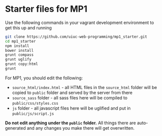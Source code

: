 # Starter files for MP1
Use the following commands in your vagrant development environment to get this up and running
```bash
git clone https://github.com/uiuc-web-programming/mp1_starter.git
cd mp1_starter
npm install
bower install
grunt compass
grunt uglify
grunt copy:html
grunt
```

For MP1, you should edit the following:
- `source_html/index.html` - all HTML files in the `source_html` folder will be copied to `public` folder and served by the server from there
- `source_sass` folder - all sass files here will be compiled to `public/css/styles.css`
- `js` folder - all javascript files here will be uglified and put in `public/js/script.js`

**Do not edit anything under the `public` folder.** All things there are auto-generated and any changes you make there will get overwritten.
